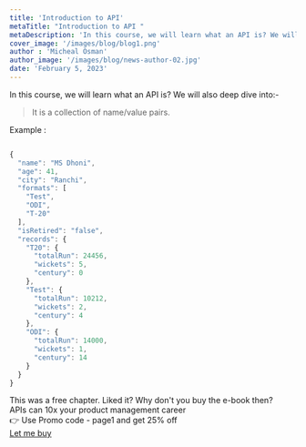```yaml
---
title: 'Introduction to API'
metaTitle: "Introduction to API "
metaDescription: 'In this course, we will learn what an API is? We will also deep dive into'
cover_image: '/images/blog/blog1.png'
author : 'Micheal Osman'
author_image: '/images/blog/news-author-02.jpg'
date: 'February 5, 2023'
---
```



In this course, we will learn what an API is? We will also deep dive into:-

> It is a collection of name/value pairs.

Example :

```jsx

{
  "name": "MS Dhoni",
  "age": 41,
  "city": "Ranchi",
  "formats": [
    "Test",
    "ODI",
    "T-20"
  ],
  "isRetired": "false",
  "records": {
    "T20": {
      "totalRun": 24456,
      "wickets": 5,
      "century": 0
    },
    "Test": {
      "totalRun": 10212,
      "wickets": 2,
      "century": 4
    },
    "ODI": {
      "totalRun": 14000,
      "wickets": 1,
      "century": 14
    }
  }
}
```


<div class="card-1-container">
<div class="left-side"> 
<div class="left-info">
  <div class="h3"> <span>This was a free chapter. Liked it? Why don't you buy the e-book then?</span> </div>
  <div class="h3-meta">APIs can 10x your product management career</div>
  <div class="h4-meta mt-4 "> 👉 Use Promo code - page1 and get 25% off</div>
</div>

</div>
<div class="right-side">
<div class="btn btn-danger mt-5">
   <a class="link" href="https://dipakkr.gumroad.com/l/api-for-pm">Let me buy</a>
</div>    
</div>
</div>